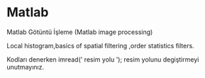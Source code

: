 # Matlab
Matlab Götüntü İşleme (Matlab image processing)

Local histogram,basics of spatial filtering ,order statistics filters.

Kodları denerken imread(' resim yolu '); resim yolunu degiştirmeyi unutmayınız.

